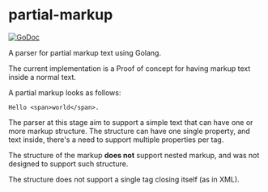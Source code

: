 # partial-markup

[![GoDoc](https://godoc.org/github.com/ik5/partial-markup?status.svg)](https://godoc.org/github.com/ik5/partial-markup)

A parser for partial markup text using Golang.

The current implementation is a Proof of concept for having markup text inside
a normal text.

A partial markup looks as follows:

    Hello <span>world</span>.

The parser at this stage aim to support a simple text that can have one or more
markup structure.
The structure can have one single property, and text inside, there's a need to
support multiple properties per tag.


The structure of the markup **does not** support nested markup, and was not
designed to support such structure.

The structure does not support a single tag closing itself (as in XML).



